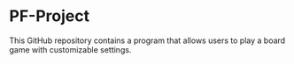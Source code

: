 # PF-Project
This GitHub repository contains a program that allows users to play a board game with customizable settings.
